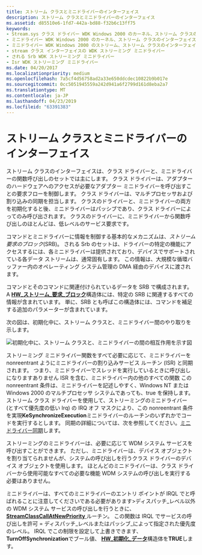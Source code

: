 ```yaml
---
title: ストリーム クラスとミニドライバーのインターフェイス
description: ストリーム クラスとミニドライバーのインターフェイス
ms.assetid: d85510e6-1fd7-442a-bd88-f32b6c13ff75
keywords:
- Stream.sys クラス ドライバー WDK Windows 2000 のカーネル、ストリーム クラスのインターフェイス
- ミニドライバー WDK Windows 2000 のカーネル、ストリーム クラスのインターフェイスのストリーミング
- ミニドライバー WDK Windows 2000 のストリーム、ストリーム クラスのインターフェイス
- stream クラス インターフェイスの WDK ストリーミング ミニドライバー
- される Srb WDK ストリーミング ミニドライバー
- Isr WDK ストリーミング ミニドライバー
ms.date: 04/20/2017
ms.localizationpriority: medium
ms.openlocfilehash: 7a5cf4d56758ad2a33e650ddcdec10822b9b017e
ms.sourcegitcommit: 0cc5051945559a242d941a6f2799d161d8eba2a7
ms.translationtype: MT
ms.contentlocale: ja-JP
ms.lasthandoff: 04/23/2019
ms.locfileid: "63391383"
---
```

# <a name="stream-class-and-minidriver-interface"></a>ストリーム クラスとミニドライバーのインターフェイス





ストリーム クラスのインターフェイスは、クラス ドライバーと、ミニドライバーの関数呼び出しのセットでは主にします。 クラス ドライバーは、アダプターのハードウェアへのアクセスが必要なアダプター ミニドライバーを呼び出すことの要求フローを制御します。 クラス ドライバーは、マルチプロセッサおよび割り込みの同期を担当します。 クラスのドライバーと、ミニドライバーの両方を初期化すると後、ミニドライバーはパッシブであり、クラス ドライバーによってのみ呼び出されます。 クラスのドライバーに、ミニドライバーから関数呼び出しのほとんどは、低レベルのサービス要求です。

コマンドとミニドライバーに情報を制御する基本的なメカニズムは、*ストリーム要求のブロック*(SRB)。 される Srb のセットは、ドライバーの特定の機能にアクセスするには、各ミニドライバーは提供されており、デバイスでサポートされている各データ ストリームは、通常固有します。 この情報は、大規模な循環バッファー内のオペレーティング システム管理の DMA 経由のデバイスに渡されます。

コマンドとそのコマンドに関連付けられているデータを SRB で構成されます。 A [ **HW\_ストリーム\_要求\_ブロック**](https://msdn.microsoft.com/library/windows/hardware/ff559702)構造体には、特定の SRB に関連するすべての情報が含まれています。 単に、SRB とも呼ばこの構造体には、コマンドを補足する追加のパラメーターが含まれています。

次の図は、初期化中に、ストリーム クラスと、ミニドライバー間のやり取りを示します。

![初期化中に、ストリーム クラスと、ミニドライバーの間の相互作用を示す図](images/stclassi.png)

ストリーミング ミニドライバー関数をすべて必要に応じて、ミニドライバーを nonreentrant ようにミニドライバーの割り込みサービス ルーチン (ISR) と同期されます。 つまり、ミニドライバーでスレッドを実行しているときに呼び出しになりますありません ISR を含む、ミニドライバー内の他のすべての関数 この nonreentrant 条件は、ミニドライバーを記述しやすく、Windows NT または Windows 2000 のマルチプロセッサ システムであっても、true を保持します。 ストリーム クラス ドライバーを使用して、ストリーミングのミニドライバー (とすべて優先度の低い Irq) の IRQ オフ マスクにより、この nonreentrant 条件を実現**KeSynchronizeExecution**ミニドライバーのルーチンのいずれかでコードを実行するとします。 同期の詳細については、次を参照してください。[ミニドライバー同期](minidriver-synchronization.md)します。

ストリーミングのミニドライバーは、必要に応じて WDM システム サービスを呼び出すことができます。 ただし、ミニドライバーは、デバイス オブジェクトを割り当てられませんが、システムの呼び出しを行うクラス ドライバーのデバイス オブジェクトを使用します。 ほとんどのミニドライバーは、クラス ドライバーから使用可能なすべての必要な機能 WDM システムの呼び出しを実行する必要はありません。

ミニドライバーは、すべてのミニドライバーのエントリ ポイントが IRQL でと呼ばれることに注意してくださいである必要があります&gt;ディスパッチ\_レベル以外の WDM システム サービスの呼び出しを行うときに、 [ **StreamClassCallAtNewPriority** ](https://msdn.microsoft.com/library/windows/hardware/ff568230)ルーチン。 この関数は IRQL でサービスの呼び出しを許可 = ディスパッチ\_レベルまたはパッシブ\_によって指定された優先度のレベル。 IRQL でこの制限を設定して上書きできます、 **TurnOffSynchronization**でブール値、 [ **HW\_初期化\_データ**](https://msdn.microsoft.com/library/windows/hardware/ff559682)構造体を**TRUE**します。

 

 





